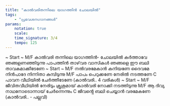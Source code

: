```yaml
---
title: "കാല്‍വരിതന്നിലെ യാഗത്തിന്‍ ചോലയില്‍"
tags:
    - "പ്രവേശനഗാനങ്ങൾ"
params:
    notation: true
    scale: 
    time_signature: 3/4
    tempo: 125
---
```

~ Start ~
M/F
കാൽവരി തന്നിലെ യാഗത്തിൻ- ചോലയിൽ
കർത്താവേ ഞങ്ങളണഞ്ഞിടുന്നു
പാപത്തിൻ താഴ്‌വര വാസികൾ ഞങ്ങളെ
ഈ ബലി താവകമാക്കീടേണേ
~ Start ~
M/F
നൽവരമേകാൻ കനിയണേ ദൈവമേ
നിൻപാദേ നിന്നിതാ കുമ്പിടുന്നു
M/F
പാപം പെറുക്കണേ
നേരിൽ നടത്തണേ
C
പാവന വീഥിയിൽ
ചേർത്തീടേണേ
(കാൽവരി.. 4 വരികൾ)
~ Start ~
M/F
ജീവിതവീഥിയിൽ നേരിടും ക്രൂശുമായ്
കാൽവരി നോക്കി നടത്തിടുന്നു
M/F
ആ ദിവ്യ
നാഥനോടൊന്നായ് ചേർന്നെന്നും
C
ജീവൻ്റെ ബലി
ചെയ്യാൻ വരമേകണേ
(കാൽവരി.. - പല്ലവി)
